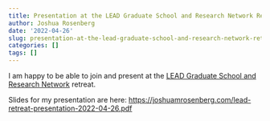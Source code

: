 ```yaml
---
title: Presentation at the LEAD Graduate School and Research Network Retreat
author: Joshua Rosenberg
date: '2022-04-26'
slug: presentation-at-the-lead-graduate-school-and-research-network-retreat
categories: []
tags: []
---
```


I am happy to be able to join and present at the [LEAD Graduate School and Research Network](https://uni-tuebingen.de/forschung/forschungsschwerpunkte/lead-graduate-school-research-network/ueber-uns/veranstaltungen/) retreat. 

Slides for my presentation are here: https://joshuamrosenberg.com/lead-retreat-presentation-2022-04-26.pdf
